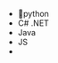 - 🌱python
- C# .NET
- Java
- JS
- 


<!---
nazham/nazham is a ✨ special ✨ repository because its `README.md` (this file) appears on your GitHub profile.
You can click the Preview link to take a look at your changes.
--->
